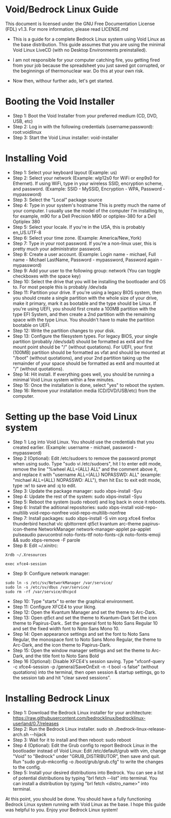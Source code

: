 # Void/Bedrock Linux Guide
This document is licensed under the GNU Free Documentation License (FDL) v1.3. For more information, please read LICENSE.md

- This is a guide for a complete Bedrock Linux system using Void Linux as the base distribution. This guide assumes that you are using the minimal Void Linux LiveCD (with no Desktop Environments preinstalled).

- I am not responsible for your computer catching fire, you getting fired from your job because the spreadsheet you just saved got corrupted, or the beginnings of thermonuclear war. Do this at your own risk.

- Now then, withour further ado, let's get started.

# Booting the Void Installer
- Step 1: Boot the Void Installer from your preferred medium (CD, DVD, USB, etc)
- Step 2: Log in with the following credentials (username:password): root:voidlinux
- Step 3: Start the Void Linux installer: void-installer

# Installing Void
- Step 1: Select your keyboard layout (Example: us)
- Step 2: Select your network (Example: wlp12s0 for WiFi or enp9s0 for Ethernet). If using WiFi, type in your wireless SSID, encryption scheme, and password. (Example: SSID - MySSID, Encryption - WPA, Password - mypassword)
- Step 3: Select the "Local" package source
- Step 4: Type in your system's hostname This is pretty much the name of your computer. I usually use the model of the computer I'm installing to, for example, m90 for a Dell Precision M90 or optiplex-380 for a Dell Optiplex 380
- Step 5: Select your locale. If you're in the USA, this is probably en_US.UTF-8
- Step 6: Select your time zone. (Example: America/New_York)
- Step 7: Type in your root password. If you're a non-linux user, this is pretty much your administrator password.
- Step 8: Create a user account. (Example: Login name - michael, Full name - Michael LastName, Password - mypassword, Password again - mypassword)
- Step 9: Add your user to the following group: network (You can toggle checkboxes with the space key)
- Step 10: Select the drive that you will be installing the bootloader and OS to. For most people this is probably /dev/sda
- Step 11: Partition your drive. If you're using a legacy BIOS system, then you should create a single partition with the whole size of your drive, make it primary, mark it as bootable and the type should be Linux. If you're using UEFI, you should first create a 100MB partition with the type EFI System, and then create a 2nd partition with the remaining space with the type Linux. You shouldn't have to make the partition bootable on UEFI.
- Step 12: Write the partition changes to your disk.
- Step 13: Configure the filesystem types. For legacy BIOS, your single partition (probably /dev/sda1) should be formatted as ext4 and the mount point should be "/" (without quotations). For UEFI, your first (100MB) partition should be formatted as vfat and should be mounted at "/boot" (without quotations), and your 2nd partition taking up the remainder of your space should be formatted as ext4 and mounted at "/" (without quotations).
- Step 14: Hit install. If everything goes well, you should be running a minimal Void Linux system within a few minutes.
- Step 15: Once the installation is done, select "yes" to reboot the system.
- Step 16: Remove your installation media (CD/DVD/USB/etc) from the computer.

# Setting up the base Void Linux system
- Step 1: Log into Void Linux. You should use the credentials that you created earlier. (Example: username - michael, password - mypassword)
- Step 2 (Optional): Edit /etc/sudoers to remove the password prompt when using sudo. Type "sudo vi /etc/sudoers", hit I to enter edit mode, remove the line "%wheel ALL=(ALL) ALL" and the comment above it, and replace it with "username ALL=(ALL) NOPASSWD: ALL" (example: "michael ALL=(ALL) NOPASSWD: ALL"), then hit Esc to exit edit mode, type :w! to save and :q to edit.
- Step 3: Update the package manager: sudo xbps-install -Syu
- Step 4: Update the rest of the system: sudo xbps-install -Syu
- Step 5: Reboot the system (sudo reboot) and log back in once it reboots.
- Step 6: Install the aditional repositories: sudo xbps-install void-repo-multilib void-repo-nonfree void-repo-multilib-nonfree
- Step 7: Install packages: sudo xbps-install -S vim xorg xfce4 firefox thunderbird hexchat vlc qbittorrent qt5ct kvantum arc-theme papirus-icon-theme NetworkManager network-manager-applet pa-applet pulseaudio pavucontrol noto-fonts-ttf noto-fonts-cjk noto-fonts-emoji && sudo xbps-remove -F parole
- Step 8: Edit ~/.xinitrc:
```
Xrdb ~/.Xresources

exec xfce4-session
```
- Step 9: Configure network manager:
```
sudo ln -s /etc/sv/NetworkManager /var/service/
sudo ln -s /etc/sv/dbus /var/service/
sudo rm -rf /var/service/dhcpcd
```
- Step 10: Type "startx" to enter the graphical environment.
- Step 11: Configure XFCE4 to your liking.
- Step 12: Open the Kvantum Manager and set the theme to Arc-Dark.
- Step 13: Open qt5ct and set the theme to Kvantum-Dark Set the icon theme to Papirus-Dark.. Set the general font to Noto Sans Regular 10 and set the fixed width font to Noto Sans Mono 10.
- Step 14: Open appearance settings and set the font to Noto Sans Regular, the monospace font to Noto Sans Mono Regular, the theme to Arc-Dark, and the icon theme to Papirus-Dark.
- Step 15: Open the window manager settings and set the theme to Arc-Dark, and the title font to Noto Sans Bold
- Step 16 (Optional): Disable XFCE4's session saving. Type "xfconf-query -c xfce4-session -p /general/SaveOnExit -n -t bool -s false" (without quotations) into the terminal, then open session & startup settings, go to the session tab and hit "clear saved sessions".

# Installing Bedrock Linux
- Step 1: Download the Bedrock Linux installer for your architecture: https://raw.githubusercontent.com/bedrocklinux/bedrocklinux-userland/0.7/releases
- Step 2: Run the Bedrock Linux installer. sudo sh ./bedrock-linux-release-arch.sh --hijack
- Step 3: Wait for it to install and then reboot: sudo reboot
- Step 4 (Optional): Edit the Grub config to report Bedrock Linux in the bootloader instead of Void Linux: Edit /etc/default/grub with vim, change "Void" to "Bedrock" under "GRUB_DISTRIBUTOR", then save and quit. Run "sudo grub-mkconfig -o /boot/grub/grub.cfg" to write the changes to the config.
- Step 5: Install your desired distributions into Bedrock. You can see a list of potential distributions by typing "brl fetch --list" into terminal. You can install a distribution by typing "brl fetch <distro_name>" into terminal.

At this point, you should be done. You should have a fully functioning Bedrock Linux system running with Void Linux as the base. I hope this guide was helpful to you. Enjoy your Bedrock Linux system!
